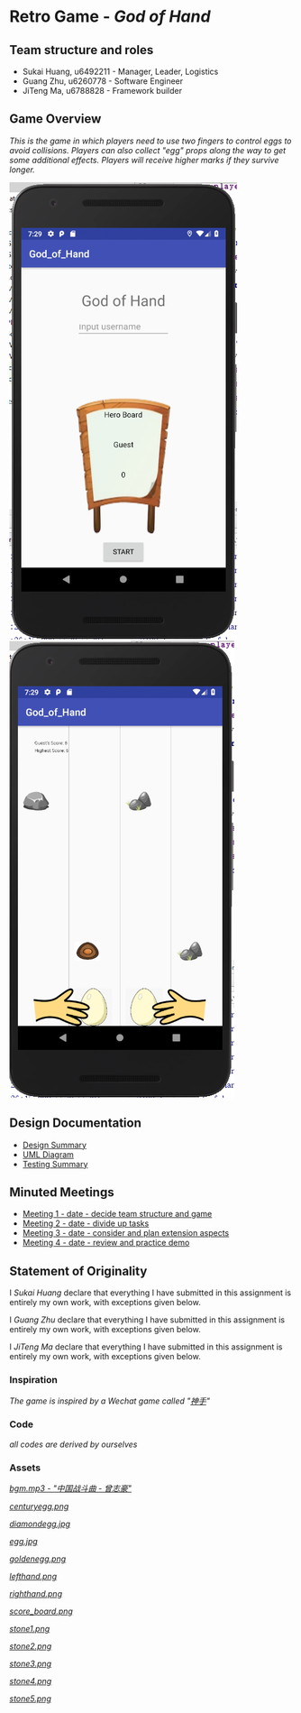 # Retro Game - _God of Hand_

## Team structure and roles 
+ Sukai Huang, u6492211 - Manager, Leader, Logistics
+ Guang Zhu, u6260778 - Software Engineer
+ JiTeng Ma, u6788828 - Framework builder

## Game Overview 

_This is the game in which players need to use two fingers to control eggs to avoid collisions. Players can also collect "egg" props along the way to get some additional effects. Players will receive higher marks if they survive longer._

![](./demo1.png)![](./demo2.png)

## Design Documentation 
+ [Design Summary](./Designsummary.md)
+ [UML Diagram](./UML.png)
+ [Testing Summary](./Testingsummary.md)

## Minuted Meetings
+ [Meeting 1 - date - decide team structure and game](./Meeting1.md)
+ [Meeting 2 - date - divide up tasks](./Meeting2.md)
+ [Meeting 3 - date - consider and plan extension aspects](./Meeting3.md)
+ [Meeting 4 - date - review and practice demo](./Meeting4.md)

## Statement of Originality

I _Sukai Huang_ declare that everything I have submitted in this
assignment is entirely my own work, with exceptions given below.

I _Guang Zhu_ declare that everything I have submitted in this
assignment is entirely my own work, with exceptions given below.

I _JiTeng Ma_ declare that everything I have submitted in this
assignment is entirely my own work, with exceptions given below.

### Inspiration

_The game is inspired by a Wechat game called "[神手](https://baijiahao.baidu.com/s?id=1598907121916100562&wfr=spider&for=pc)"_

### Code

_all codes are derived by ourselves_

### Assets 

_[bgm.mp3 - "中国战斗曲 - 曾志豪"](./Assets/bgm.mp3)_

_[centuryegg.png](./Assets/centuryegg.png)_

_[diamondegg.jpg](./Assets/diamondegg.jpg)_

_[egg.jpg](./Assets/egg.jpg)_

_[goldenegg.png](./Assets/goldenegg.png)_

_[lefthand.png](./Assets/lefthand.png)_

_[righthand.png](./Assets/righthand.png)_

_[score_board.png](./Assets/score_board.png)_

_[stone1.png](./Assets/stone1.png)_

_[stone2.png](./Assets/stone2.png)_

_[stone3.png](./Assets/stone3.png)_

_[stone4.png](./Assets/stone4.png)_

_[stone5.png](./Assets/stone5.png)_
